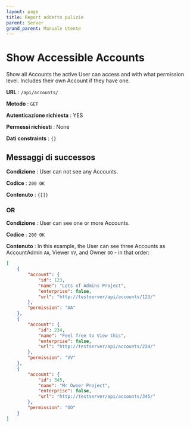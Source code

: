 ```yaml
---
layout: page
title: Report addetto pulizie
parent: Server
grand_parent: Manuale Utente
---
```

# Show Accessible Accounts

Show all Accounts the active User can access and with what permission level.
Includes their own Account if they have one.

**URL** : `/api/accounts/`

**Metodo** : `GET`

**Autenticazione richiesta** : YES

**Permessi richiesti** : None

**Dati constraints** : `{}`

## Messaggi di successos

**Condizione** : User can not see any Accounts.

**Codice** : `200 OK`

**Contenuto** : `{[]}`

### OR

**Condizione** : User can see one or more Accounts.

**Codice** : `200 OK`

**Contenuto** : In this example, the User can see three Accounts as AccountAdmin
`AA`, Viewer `VV`, and Owner `OO` - in that order:

```json
[
    {
        "account": {
            "id": 123,
            "name": "Lots of Admins Project",
            "enterprise": false,
            "url": "http://testserver/api/accounts/123/"
        },
        "permission": "AA"
    },
    {
        "account": {
            "id": 234,
            "name": "Feel free to View this",
            "enterprise": false,
            "url": "http://testserver/api/accounts/234/"
        },
        "permission": "VV"
    },
    {
        "account": {
            "id": 345,
            "name": "Mr Owner Project",
            "enterprise": false,
            "url": "http://testserver/api/accounts/345/"
        },
        "permission": "OO"
    }
]
```
